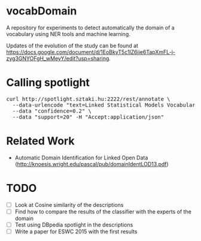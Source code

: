 vocabDomain
===========

A repository for experiments to detect automatically the domain of a vocabulary using NER tools and machine learning.

Updates of the evolution of the study can be found at https://docs.google.com/document/d/1EoBkyT5c1lZ6iie6TapXmFL-j-zyg3GNYOFgH_wMeyY/edit?usp=sharing.


Calling spotlight
=================

<pre>
curl http://spotlight.sztaki.hu:2222/rest/annotate \
  --data-urlencode "text=Linked Statistical Models Vocabulary. A Vocabulary for Incorporating Predictive Models into the Linked Data Web." \
  --data "confidence=0.2" \
  --data "support=20" -H "Accept:application/json"
</pre>

Related Work
============
  - Automatic Domain Identification for Linked Open Data (http://knoesis.wright.edu/pascal/pub/domainIdentLOD13.pdf) 

TODO
====
  - [ ] Look at Cosine similarity of the descriptions 
  - [ ] Find how to compare the results of the classifier with the experts of the domain
  - [ ] Test using DBpedia spotlight in the descriptions
  - [ ] Write a paper for ESWC 2015 with the first results
